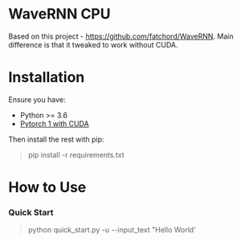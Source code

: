 # WaveRNN CPU

Based on this project - https://github.com/fatchord/WaveRNN.
Main difference is that it tweaked to work without CUDA.

# Installation

Ensure you have: 

* Python >= 3.6
* [Pytorch 1 with CUDA](https://pytorch.org/)

Then install the rest with pip:

> pip install -r requirements.txt

# How to Use

### Quick Start

> python quick_start.py -u --input_text "Hello World'

